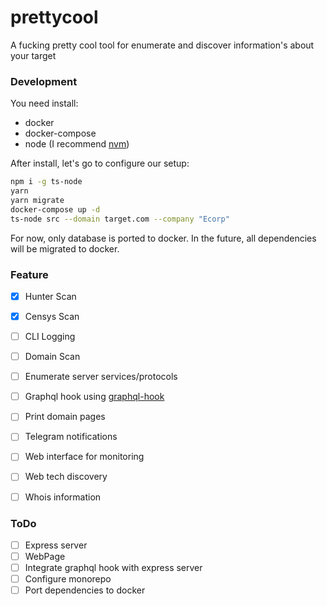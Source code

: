# prettycool

A fucking pretty cool tool for enumerate and discover information's about your target

### Development

You need install:

- docker
- docker-compose
- node (I recommend [nvm](https://github.com/nvm-sh/nvm))

After install, let's go to configure our setup:

```bash
npm i -g ts-node
yarn
yarn migrate
docker-compose up -d
ts-node src --domain target.com --company "Ecorp"
```

For now, only database is ported to docker. In the future, all dependencies will be migrated to docker.

### Feature

- [x] Hunter Scan
- [x] Censys Scan
- [ ] CLI Logging
- [ ] Domain Scan
- [ ] Enumerate server services/protocols
- [ ] Graphql hook using [graphql-hook](https://github.com/g4rcez/graphql-hook)
- [ ] Print domain pages
- [ ] Telegram notifications
- [ ] Web interface for monitoring
- [ ] Web tech discovery
- [ ] Whois information


### ToDo

- [ ] Express server
- [ ] WebPage
- [ ] Integrate graphql hook with express server
- [ ] Configure monorepo 
- [ ] Port dependencies to docker